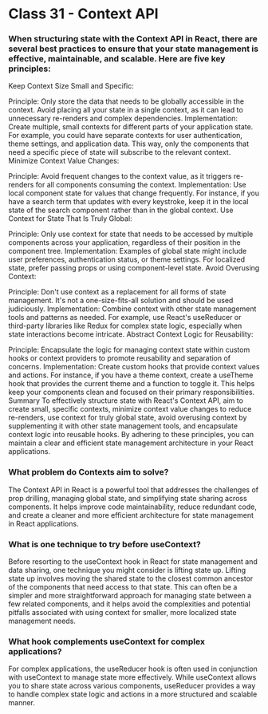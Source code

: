 # Class 31 - Context API

### When structuring state with the Context API in React, there are several best practices to ensure that your state management is effective, maintainable, and scalable. Here are five key principles:

Keep Context Size Small and Specific:

Principle: Only store the data that needs to be globally accessible in the context. Avoid placing all your state in a single context, as it can lead to unnecessary re-renders and complex dependencies.
Implementation: Create multiple, small contexts for different parts of your application state. For example, you could have separate contexts for user authentication, theme settings, and application data. This way, only the components that need a specific piece of state will subscribe to the relevant context.
Minimize Context Value Changes:

Principle: Avoid frequent changes to the context value, as it triggers re-renders for all components consuming the context.
Implementation: Use local component state for values that change frequently. For instance, if you have a search term that updates with every keystroke, keep it in the local state of the search component rather than in the global context.
Use Context for State That Is Truly Global:

Principle: Only use context for state that needs to be accessed by multiple components across your application, regardless of their position in the component tree.
Implementation: Examples of global state might include user preferences, authentication status, or theme settings. For localized state, prefer passing props or using component-level state.
Avoid Overusing Context:

Principle: Don't use context as a replacement for all forms of state management. It's not a one-size-fits-all solution and should be used judiciously.
Implementation: Combine context with other state management tools and patterns as needed. For example, use React's useReducer or third-party libraries like Redux for complex state logic, especially when state interactions become intricate.
Abstract Context Logic for Reusability:

Principle: Encapsulate the logic for managing context state within custom hooks or context providers to promote reusability and separation of concerns.
Implementation: Create custom hooks that provide context values and actions. For instance, if you have a theme context, create a useTheme hook that provides the current theme and a function to toggle it. This helps keep your components clean and focused on their primary responsibilities.
Summary
To effectively structure state with React's Context API, aim to create small, specific contexts, minimize context value changes to reduce re-renders, use context for truly global state, avoid overusing context by supplementing it with other state management tools, and encapsulate context logic into reusable hooks. By adhering to these principles, you can maintain a clear and efficient state management architecture in your React applications.

### What problem do Contexts aim to solve?
The Context API in React is a powerful tool that addresses the challenges of prop drilling, managing global state, and simplifying state sharing across components. It helps improve code maintainability, reduce redundant code, and create a cleaner and more efficient architecture for state management in React applications.

### What is one technique to try before useContext?
Before resorting to the useContext hook in React for state management and data sharing, one technique you might consider is lifting state up. Lifting state up involves moving the shared state to the closest common ancestor of the components that need access to that state. This can often be a simpler and more straightforward approach for managing state between a few related components, and it helps avoid the complexities and potential pitfalls associated with using context for smaller, more localized state management needs.

### What hook complements useContext for complex applications?
For complex applications, the useReducer hook is often used in conjunction with useContext to manage state more effectively. While useContext allows you to share state across various components, useReducer provides a way to handle complex state logic and actions in a more structured and scalable manner.
